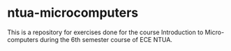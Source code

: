 # ntua-microcomputers
This is a repository for exercises done for the course Introduction to Micro-computers during the 6th semester course of ECE NTUA.

